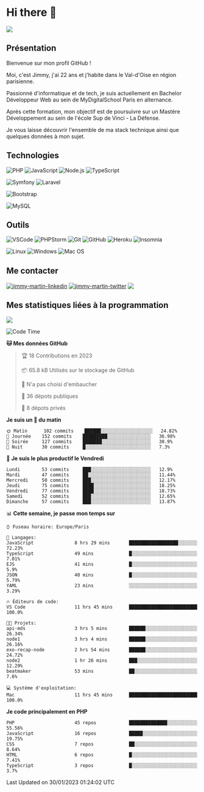 # Hi there 👋

![](https://komarev.com/ghpvc/?username=jimmy-martin&color=1a1b27)

<!--
**jimmy-martin/jimmy-martin** is a ✨ _special_ ✨ repository because its `README.md` (this file) appears on your GitHub profile.

Here are some ideas to get you started:

- 🔭 I’m currently working on ...
- 🌱 I’m currently learning ...
- 👯 I’m looking to collaborate on ...
- 🤔 I’m looking for help with ...
- 💬 Ask me about ...
- 📫 How to reach me: ...
- 😄 Pronouns: ...
- ⚡ Fun fact: ...
-->

## Présentation

Bienvenue sur mon profil GitHub !

Moi, c'est Jimmy, j'ai 22 ans et j'habite dans le Val-d'Oise en région parisienne.

Passionné d'informatique et de tech, je suis actuellement en Bachelor Développeur Web au sein de MyDigitalSchool Paris en alternance.

Après cette formation, mon objectif est de poursuivre sur un Mastère Développement au sein de l'école Sup de Vinci - La Défense.

Je vous laisse découvrir l'ensemble de ma stack technique ainsi que quelques données à mon sujet.

## Technologies

<div>

![PHP](https://img.shields.io/badge/PHP-777BB4?style=for-the-badge&logo=php&logoColor=white) ![JavaScript](https://img.shields.io/badge/JavaScript-F7DF1E?style=for-the-badge&logo=javascript&logoColor=black) ![Node.js](https://img.shields.io/badge/Node.js-43853D?style=for-the-badge&logo=node.js&logoColor=white) ![TypeScript](https://img.shields.io/badge/TypeScript-007ACC?style=for-the-badge&logo=typescript&logoColor=white)

</div>
<div>

![Symfony](https://img.shields.io/badge/Symfony-092E20?style=for-the-badge&logo=symfony&logoColor=white) ![Laravel](https://img.shields.io/badge/Laravel-FF2D20?style=for-the-badge&logo=laravel&logoColor=white)

</div>
<div>

![Bootstrap](https://img.shields.io/badge/Bootstrap-563D7C?style=for-the-badge&logo=bootstrap&logoColor=white)

</div>
<div>

![MySQL](https://img.shields.io/badge/MySQL-4479A1?style=for-the-badge&logo=mysql&logoColor=white)

</div>

## Outils

![VSCode](https://img.shields.io/badge/VSCode-007ACC?style=for-the-badge&logo=visual-studio-code&logoColor=white)
![PHPStorm](http://img.shields.io/badge/-PHPStorm-181717?style=for-the-badge&logo=phpstorm&logoColor=white)
![Git](https://img.shields.io/badge/Git-E44C30?style=for-the-badge&logo=git&logoColor=white)
![GitHub](https://img.shields.io/badge/GitHub-100000?style=for-the-badge&logo=github&logoColor=white)
![Heroku](https://img.shields.io/badge/Heroku-6762a6?style=for-the-badge&logo=heroku&logoColor=white)
![Insomnia](https://img.shields.io/badge/Insomnia-5600cd?style=for-the-badge&logo=insomnia&logoColor=white)

![Linux](https://img.shields.io/badge/Linux-FCC624?style=for-the-badge&logo=linux&logoColor=white)
![Windows](https://img.shields.io/badge/Windows-0078D6?style=for-the-badge&logo=windows&logoColor=white)
![Mac OS](https://img.shields.io/badge/mac%20os-000000?style=for-the-badge&logo=apple&logoColor=white)

## Me contacter

<p>
<a href="https://www.linkedin.com/in/jimmy-martin-dev/" target="blank"><img align="center" src="https://img.shields.io/badge/-LinkedIn-0077B5?style=for-the-badge&logo=Linkedin&logoColor=white&link=https://www.linkedin.com/in/jimmy-martin-dev/" alt="jimmy-martin-linkedin"/></a>
<a href="https://twitter.com/jimmydev_" target="blank"><img align="center" src="https://img.shields.io/badge/-Twitter-1DA1F2?style=for-the-badge&logo=Twitter&logoColor=white&link=https://twitter.com/jimmydev_" alt="jimmy-martin-twitter"/></a>
 <a href="mailto:jimmy.martin952@gmail.com" target="blank"><img align="center" src="https://img.shields.io/badge/gmail-D14836?style=for-the-badge&logo=gmail&logoColor=white" /></a>
</p>

## Mes statistiques liées à la programmation

<a href="https://github-readme-stats.vercel.app/api/top-langs/?username=jimmy-martin&layout=compact">
  <img align="center" src="https://github-readme-stats.vercel.app/api/top-langs/?username=jimmy-martin&layout=compact"/>
</a>



<!--START_SECTION:waka-->
![Code Time](http://img.shields.io/badge/Code%20Time-1%2C443%20hrs%2042%20mins-blue)

**🐱 Mes données GitHub** 

> 🏆 18 Contributions en 2023
 > 
> 📦 65.8 kB Utilisés sur le stockage de GitHub 
 > 
> 🚫 N'a pas choisi d'embaucher
 > 
> 📜 36 dépots publiques 
 > 
> 🔑 8 dépots privés  
 > 
**Je suis un 🐤 du matin** 

```text
🌞 Matin      102 commits    ██████░░░░░░░░░░░░░░░░░░░   24.82% 
🌆 Journée    152 commits    █████████░░░░░░░░░░░░░░░░   36.98% 
🌃 Soirée     127 commits    ███████░░░░░░░░░░░░░░░░░░   30.9% 
🌙 Nuit       30 commits     █░░░░░░░░░░░░░░░░░░░░░░░░   7.3%

```
📅 **Je suis le plus productif le Vendredi** 

```text
Lundi        53 commits     ███░░░░░░░░░░░░░░░░░░░░░░   12.9% 
Mardi        47 commits     ██░░░░░░░░░░░░░░░░░░░░░░░   11.44% 
Mercredi     50 commits     ███░░░░░░░░░░░░░░░░░░░░░░   12.17% 
Jeudi        75 commits     ████░░░░░░░░░░░░░░░░░░░░░   18.25% 
Vendredi     77 commits     ████░░░░░░░░░░░░░░░░░░░░░   18.73% 
Samedi       52 commits     ███░░░░░░░░░░░░░░░░░░░░░░   12.65% 
Dimanche     57 commits     ███░░░░░░░░░░░░░░░░░░░░░░   13.87%

```


📊 **Cette semaine, je passe mon temps sur** 

```text
⌚︎ Fuseau horaire: Europe/Paris

💬 Langages: 
JavaScript               8 hrs 29 mins       ██████████████████░░░░░░░   72.23% 
TypeScript               49 mins             █░░░░░░░░░░░░░░░░░░░░░░░░   7.01% 
EJS                      41 mins             █░░░░░░░░░░░░░░░░░░░░░░░░   5.9% 
JSON                     40 mins             █░░░░░░░░░░░░░░░░░░░░░░░░   5.79% 
YAML                     23 mins             ░░░░░░░░░░░░░░░░░░░░░░░░░   3.29%

🔥 Éditeurs de code: 
VS Code                  11 hrs 45 mins      █████████████████████████   100.0%

🐱‍💻 Projets: 
api-mds                  3 hrs 5 mins        ██████░░░░░░░░░░░░░░░░░░░   26.34% 
node1                    3 hrs 4 mins        ██████░░░░░░░░░░░░░░░░░░░   26.16% 
exo-recap-node           2 hrs 54 mins       ██████░░░░░░░░░░░░░░░░░░░   24.72% 
node2                    1 hr 26 mins        ███░░░░░░░░░░░░░░░░░░░░░░   12.29% 
beatmaker                53 mins             ██░░░░░░░░░░░░░░░░░░░░░░░   7.6%

💻 Système d'exploitation: 
Mac                      11 hrs 45 mins      █████████████████████████   100.0%

```

**Je code principalement en PHP** 

```text
PHP                      45 repos            ██████████████░░░░░░░░░░░   55.56% 
JavaScript               16 repos            █████░░░░░░░░░░░░░░░░░░░░   19.75% 
CSS                      7 repos             ██░░░░░░░░░░░░░░░░░░░░░░░   8.64% 
HTML                     6 repos             █░░░░░░░░░░░░░░░░░░░░░░░░   7.41% 
TypeScript               3 repos             █░░░░░░░░░░░░░░░░░░░░░░░░   3.7%

```



 Last Updated on 30/01/2023 01:24:02 UTC
<!--END_SECTION:waka-->


